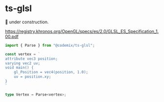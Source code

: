 # ts-glsl

 🚧 under construction.

https://registry.khronos.org/OpenGL/specs/es/2.0/GLSL_ES_Specification_1.00.pdf

```typescript
import { Parse } from "@codemix/ts-glsl";

const vertex = `
attribute vec3 position;
varying vec2 uv;
void main() {
    gl_Position = vec4(position, 1.0);
    uv = position.xy;
}
`

type Vertex = Parse<vertex>;
```

